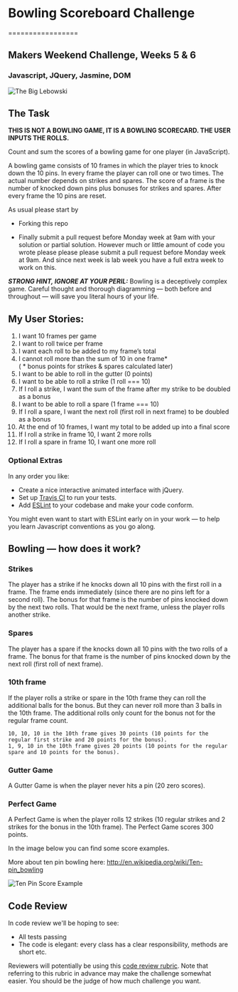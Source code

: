 
# Bowling Scoreboard Challenge
=================

## Makers Weekend Challenge, Weeks 5 & 6

### Javascript, JQuery, Jasmine, DOM

![The Big Lebowski](http://res.cloudinary.com/dani-devs-and-designs/image/upload/v1526749202/theDude4_orkwwr.png)

## The Task

**THIS IS NOT A BOWLING GAME, IT IS A BOWLING SCORECARD. THE USER INPUTS THE ROLLS.**

Count and sum the scores of a bowling game for one player (in JavaScript).

A bowling game consists of 10 frames in which the player tries to knock down the 10 pins. In every frame the player can roll one or two times. The actual number depends on strikes and spares. The score of a frame is the number of knocked down pins plus bonuses for strikes and spares. After every frame the 10 pins are reset.

As usual please start by

* Forking this repo

* Finally submit a pull request before Monday week at 9am with your solution or partial solution.  However much or little amount of code you wrote please please please submit a pull request before Monday week at 9am.  And since next week is lab week you have a full extra week to work on this.

___STRONG HINT, IGNORE AT YOUR PERIL:___ Bowling is a deceptively complex game. Careful thought and thorough diagramming — both before and throughout — will save you literal hours of your life.

## My User Stories:

1. I want 10 frames per game  
2. I want to roll twice per frame  
3. I want each roll to be added to my frame’s total  
4. I cannot roll more than the sum of 10 in one frame*  
( * bonus points for strikes & spares calculated later)  
5. I want to be able to roll in the gutter (0 points)  
6. I want to be able to roll a strike (1 roll === 10)  
7. If I roll a strike, I want the sum of the frame after my strike to be doubled as a bonus  
8. I want to be able to roll a spare (1 frame === 10)  
9. If I roll a spare, I want the next roll (first roll in next frame) to be doubled as a bonus  
10. At the end of 10 frames, I want my total to be added up into a final score
11. If I roll a strike in frame 10, I want 2 more rolls
12. If I roll a spare in frame 10, I want one more roll


### Optional Extras

In any order you like:

* Create a nice interactive animated interface with jQuery.
* Set up [Travis CI](https://travis-ci.org) to run your tests.
* Add [ESLint](http://eslint.org/) to your codebase and make your code conform.

You might even want to start with ESLint early on in your work — to help you
learn Javascript conventions as you go along.

## Bowling — how does it work?

### Strikes

The player has a strike if he knocks down all 10 pins with the first roll in a frame. The frame ends immediately (since there are no pins left for a second roll). The bonus for that frame is the number of pins knocked down by the next two rolls. That would be the next frame, unless the player rolls another strike.

### Spares

The player has a spare if the knocks down all 10 pins with the two rolls of a frame. The bonus for that frame is the number of pins knocked down by the next roll (first roll of next frame).

### 10th frame

If the player rolls a strike or spare in the 10th frame they can roll the additional balls for the bonus. But they can never roll more than 3 balls in the 10th frame. The additional rolls only count for the bonus not for the regular frame count.

    10, 10, 10 in the 10th frame gives 30 points (10 points for the regular first strike and 20 points for the bonus).
    1, 9, 10 in the 10th frame gives 20 points (10 points for the regular spare and 10 points for the bonus).

### Gutter Game

A Gutter Game is when the player never hits a pin (20 zero scores).

### Perfect Game

A Perfect Game is when the player rolls 12 strikes (10 regular strikes and 2 strikes for the bonus in the 10th frame). The Perfect Game scores 300 points.

In the image below you can find some score examples.

More about ten pin bowling here: http://en.wikipedia.org/wiki/Ten-pin_bowling

![Ten Pin Score Example](images/example_ten_pin_scoring.png)

## Code Review

In code review we'll be hoping to see:

* All tests passing
* The code is elegant: every class has a clear responsibility, methods are short etc.

Reviewers will potentially be using this [code review rubric](docs/review.md).  Note that referring to this rubric in advance may make the challenge somewhat easier.  You should be the judge of how much challenge you want.
